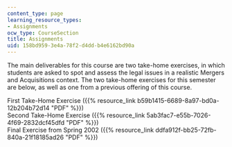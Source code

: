 ```yaml
---
content_type: page
learning_resource_types:
- Assignments
ocw_type: CourseSection
title: Assignments
uid: 158bd959-3e4a-78f2-d4dd-b4e6162bd90a
---
```


The main deliverables for this course are two take-home exercises, in which students are asked to spot and assess the legal issues in a realistic Mergers and Acquisitions context. The two take-home exercises for this semester are below, as well as one from a previous offering of this course.

First Take-Home Exercise ({{% resource_link b59b1415-6689-8a97-bd0a-12b204b72d14 "PDF" %}})  
Second Take-Home Exercise ({{% resource_link 5ab3fac7-e55b-7026-4f69-2832dcf45dfd "PDF" %}})  
Final Exercise from Spring 2002 ({{% resource_link ddfa912f-bb25-72fb-840a-21f18185ad26 "PDF" %}})